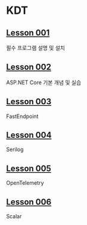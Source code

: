 # KDT

## [Lesson 001](Lesson001.md)

필수 프로그램 설명 및 설치

## [Lesson 002](Lesson002.md)

ASP.NET Core 기본 개념 및 실습

## [Lesson 003](Lesson003.md)

FastEndpoint

## [Lesson 004](Lesson004.md)

Serilog

## [Lesson 005](Lesson005.md)

OpenTelemetry

## [Lesson 006](Lesson006.md)

Scalar
